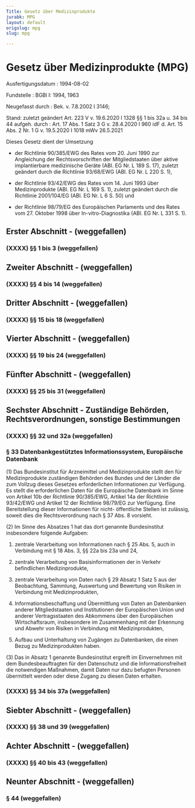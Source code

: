 ```yaml
---
Title: Gesetz über Medizinprodukte
jurabk: MPG
layout: default
origslug: mpg
slug: mpg

---
```


# Gesetz über Medizinprodukte (MPG)

Ausfertigungsdatum
:   1994-08-02

Fundstelle
:   BGBl I: 1994, 1963

Neugefasst durch
:   Bek. v. 7.8.2002 I 3146;

Stand: zuletzt geändert Art. 223 V v. 19.6.2020 I 1328
§§ 1 bis 32a u. 34 bis 44 aufgeh. durch
:   Art. 17 Abs. 1 Satz 3 G v. 28.4.2020 I 960 idF d. Art. 15 Abs. 2 Nr. 1 G v. 19.5.2020 I 1018 mWv 26.5.2021

Dieses Gesetz dient der Umsetzung

-   der Richtlinie 90/385/EWG des Rates vom 20. Juni 1990 zur Angleichung
    der Rechtsvorschriften der Mitgliedstaaten über aktive implantierbare
    medizinische Geräte (ABl. EG Nr. L 189 S. 17), zuletzt geändert durch
    die Richtlinie 93/68/EWG (ABl. EG Nr. L 220 S. 1),


-   der Richtlinie 93/42/EWG des Rates vom 14. Juni 1993 über
    Medizinprodukte (ABl. EG Nr. L 169 S. 1), zuletzt geändert durch die
    Richtlinie 2001/104/EG (ABl. EG Nr. L 6 S. 50) und


-   der Richtlinie 98/79/EG des Europäischen Parlaments und des Rates vom
    27\. Oktober 1998 über In-vitro-Diagnostika (ABl. EG Nr. L 331 S. 1).





## Erster Abschnitt - (weggefallen)



### (XXXX) §§ 1 bis 3 (weggefallen)



## Zweiter Abschnitt - (weggefallen)



### (XXXX) §§ 4 bis 14 (weggefallen)



## Dritter Abschnitt - (weggefallen)



### (XXXX) §§ 15 bis 18 (weggefallen)



## Vierter Abschnitt - (weggefallen)



### (XXXX) §§ 19 bis 24 (weggefallen)



## Fünfter Abschnitt - (weggefallen)



### (XXXX) §§ 25 bis 31 (weggefallen)



## Sechster Abschnitt - Zuständige Behörden, Rechtsverordnungen, sonstige Bestimmungen



### (XXXX) §§ 32 und 32a (weggefallen)



### § 33 Datenbankgestütztes Informationssystem, Europäische Datenbank

(1) Das Bundesinstitut für Arzneimittel und Medizinprodukte stellt den
für Medizinprodukte zuständigen Behörden des Bundes und der Länder die
zum Vollzug dieses Gesetzes erforderlichen Informationen zur
Verfügung. Es stellt die erforderlichen Daten für die Europäische
Datenbank im Sinne von Artikel 10b der Richtlinie 90/385/EWG, Artikel
14a der Richtlinie 93/42/EWG und Artikel 12 der Richtlinie 98/79/EG
zur Verfügung. Eine Bereitstellung dieser Informationen für nicht-
öffentliche Stellen ist zulässig, soweit dies die Rechtsverordnung
nach § 37 Abs. 8 vorsieht.

(2) Im Sinne des Absatzes 1 hat das dort genannte Bundesinstitut
insbesondere folgende Aufgaben:

1.  zentrale Verarbeitung von Informationen nach § 25 Abs. 5, auch in
    Verbindung mit § 18 Abs. 3, §§ 22a bis 23a und 24,


2.  zentrale Verarbeitung von Basisinformationen der in Verkehr
    befindlichen Medizinprodukte,


3.  zentrale Verarbeitung von Daten nach § 29 Absatz 1 Satz 5 aus der
    Beobachtung, Sammlung, Auswertung und Bewertung von Risiken in
    Verbindung mit Medizinprodukten,


4.  Informationsbeschaffung und Übermittlung von Daten an Datenbanken
    anderer Mitgliedstaaten und Institutionen der Europäischen Union und
    anderer Vertragsstaaten des Abkommens über den Europäischen
    Wirtschaftsraum, insbesondere im Zusammenhang mit der Erkennung und
    Abwehr von Risiken in Verbindung mit Medizinprodukten,


5.  Aufbau und Unterhaltung von Zugängen zu Datenbanken, die einen Bezug
    zu Medizinprodukten haben.




(3) Das in Absatz 1 genannte Bundesinstitut ergreift im Einvernehmen
mit dem Bundesbeauftragten für den Datenschutz und die
Informationsfreiheit die notwendigen Maßnahmen, damit Daten nur dazu
befugten Personen übermittelt werden oder diese Zugang zu diesen Daten
erhalten.


### (XXXX) §§ 34 bis 37a (weggefallen)



## Siebter Abschnitt - (weggefallen)



### (XXXX) §§ 38 und 39 (weggefallen)



## Achter Abschnitt - (weggefallen)



### (XXXX) §§ 40 bis 43 (weggefallen)



## Neunter Abschnitt - (weggefallen)



### § 44 (weggefallen)


